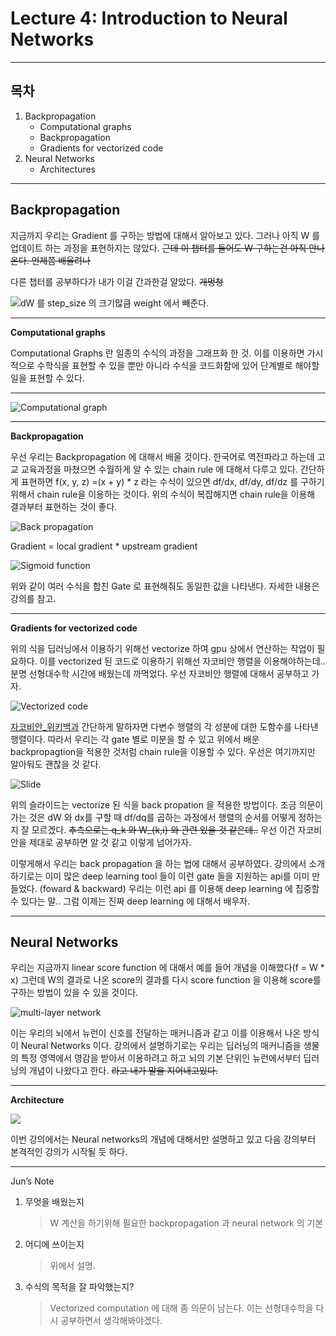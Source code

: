 # Lecture 4: Introduction to Neural Networks

----------
## 목차
1. Backpropagation
    - Computational graphs
    - Backpropagation
    - Gradients for vectorized code
2. Neural Networks
    - Architectures
    
----------
## Backpropagation

지금까지 우리는 Gradient 를 구하는 방법에 대해서 알아보고 있다. 그러나 아직 W 를 업데이트 하는 과정을 표현하지는 않았다. ~~근데 이 챕터를 들어도 W 구하는건 아직 안나온다. 언제쯤 배울려나~~

다른 챕터를 공부하다가 내가 이걸 간과한걸 알았다. ~~개멍청~~


![dW 를 step_size 의 크기많큼 weight 에서 빼준다.](https://paper-attachments.dropbox.com/s_429671905378490AA53E5840D38CA0EB86760F5105C3FCAEBABF7F79EEFA321A_1564647069925_+2019-08-01++5.10.12.png)


----------

**Computational graphs**

Computational Graphs 란 일종의 수식의 과정을 그래프화 한 것.
이를 이용하면 가시적으로 수학식을 표현할 수 있을 뿐만 아니라 수식을 코드화함에 있어 단계별로 해야할 일을 표현할 수 있다.
****
![Computational graph](https://paper-attachments.dropbox.com/s_429671905378490AA53E5840D38CA0EB86760F5105C3FCAEBABF7F79EEFA321A_1564122095744_+2019-07-26++3.21.30.png)




----------

**Backpropagation**

우선 우리는 Backpropagation 에 대해서 배울 것이다. 한국어로 역전파라고 하는데 고교 교육과정을 마쳤으면 수월하게 알 수 있는 chain rule 에 대해서 다루고 있다.
간단하게 표현하면 f(x, y, z) =(x + y) * z 라는 수식이 있으면 df/dx, df/dy, df/dz 를 구하기 위해서 chain rule을 이용하는 것이다. 위의 수식이 복잡해지면 chain rule을 이용해 결과부터 표현하는 것이 좋다.



![Back propagation](https://paper-attachments.dropbox.com/s_429671905378490AA53E5840D38CA0EB86760F5105C3FCAEBABF7F79EEFA321A_1564122553512_+2019-07-26++3.29.11.png)


Gradient = local gradient * upstream gradient



![Sigmoid function](https://paper-attachments.dropbox.com/s_429671905378490AA53E5840D38CA0EB86760F5105C3FCAEBABF7F79EEFA321A_1564122811443_+2019-07-26++3.33.27.png)


위와 같이 여러 수식을 합친 Gate 로 표현해줘도 동일한 값을 나타낸다. 자세한 내용은 강의를 참고.


----------

**Gradients for vectorized code**

위의 식을 딥러닝에서 이용하기 위해선 vectorize 하여 gpu 상에서 연산하는 작업이 필요하다.
이를 vectorized 된 코드로 이용하기 위해선 자코비안 행렬을 이용해야하는데..
분명 선형대수학 시간에 배웠는데 까먹었다. 우선 자코비안 행렬에 대해서 공부하고 가자.


![Vectorized code](https://paper-attachments.dropbox.com/s_429671905378490AA53E5840D38CA0EB86760F5105C3FCAEBABF7F79EEFA321A_1564122922609_+2019-07-26++3.35.18.png)


[자코비안_위키백과](https://ko.wikipedia.org/wiki/야코비_행렬) 
간단하게 말하자면 다변수 행렬의 각 성분에 대한 도함수를 나타낸 행렬이다. 따라서 우리는 각 gate 별로 미분을 할 수 있고 위에서 배운 backpropagtion을 적용한 것처럼 chain rule을 이용할 수 있다. 우선은 여기까지만 알아둬도 괜찮을 것 같다.


![Slide](https://paper-attachments.dropbox.com/s_429671905378490AA53E5840D38CA0EB86760F5105C3FCAEBABF7F79EEFA321A_1564124274860_+2019-07-26++3.57.51.png)


위의 슬라이드는 vectorize 된 식을 back propation 을 적용한 방법이다.
조금 의문이 가는 것은 dW 와 dx를 구할 때 df/dq를 곱하는 과정에서 행렬의 순서를 어떻게 정하는지 잘 모르겠다.
~~추측으로는 q_k 와 W_{k,i} 와 관련 있을 것 같은데..~~
우선 이건 자코비안을 제대로 공부하면 알 것 같고 이렇게 넘어가자.

이렇게해서 우리는 back propagation 을 하는 법에 대해서 공부하였다. 강의에서 소개하기로는 이미 많은 deep learning tool 들이 이런 gate 들을 지원하는 api를 이미 만들었다. (foward & backward) 우리는 이런 api 를 이용해 deep learning 에 집중할 수 있다는 말..
그럼 이제는 진짜 deep learning 에 대해서 배우자.



----------
## Neural Networks

우리는 지금까지 linear score function 에 대해서 예를 들어 개념을 이해했다(f = W * x) 그런데 W의 결과로 나온 score의 결과를 다시 score function 을 이용해 score를 구하는 방법이 있을 수 있을 것이다.


![multi-layer network](https://paper-attachments.dropbox.com/s_429671905378490AA53E5840D38CA0EB86760F5105C3FCAEBABF7F79EEFA321A_1564124980555_+2019-07-26++4.09.36.png)


이는 우리의 뇌에서 뉴런이 신호를 전달하는 매커니즘과 같고 이를 이용해서 나온 방식이 Neural Networks 이다.
강의에서 설명하기로는 우리는 딥러닝의 매커니즘을 생물의 특정 영역에서 영감을 받아서 이용하려고 하고 뇌의 기본 단위인 뉴런에서부터 딥러닝의 개념이 나왔다고 한다. ~~라고 내가 말을 지어내고있다.~~

----------

**Architecture**


![](https://paper-attachments.dropbox.com/s_429671905378490AA53E5840D38CA0EB86760F5105C3FCAEBABF7F79EEFA321A_1564125246996_+2019-07-26++4.14.04.png)


이번 강의에서는 Neural networks의 개념에 대해서만 설명하고 있고 다음 강의부터 본격적인 강의가 시작될 듯 하다.


----------

Jun’s Note

1. 무엇을 배웠는지
    > W 계산을 하기위해 필요한 backpropagation 과 neural network 의 기본
2. 어디에 쓰이는지
    > 위에서 설명.
3. 수식의 목적을 잘 파악했는지?
    > Vectorized computation 에 대해 좀 의문이 남는다. 이는 선형대수학을 다시 공부하면서 생각해봐야겠다.

